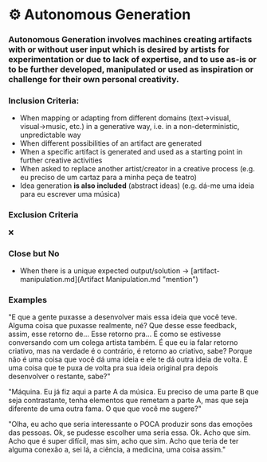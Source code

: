 # ⚙ Autonomous Generation

### Autonomous Generation involves machines creating artifacts with or without user input which is desired by artists for experimentation or due to lack of expertise, and to use as-is or to be further developed, manipulated or used as inspiration or challenge for their own personal creativity.

### Inclusion Criteria:

* When mapping or adapting from different domains (text→visual, visual→music, etc.) in a generative way, i.e. in a non-deterministic, unpredictable way
* When different possibilities of an artifact are generated
* When a specific artifact is generated and used as a starting point in further creative activities
* When asked to replace another artist/creator in a creative process (e.g. eu preciso de um cartaz para a minha peça de teatro)
* Idea generation **is also included** (abstract ideas) (e.g. dá-me uma ideia para eu escrever uma música)

### Exclusion Criteria

❌

### Close but No

* When there is a unique expected output/solution → [artifact-manipulation.md](Artifact Manipulation.md "mention")

### Examples

"E que a gente puxasse a desenvolver mais essa ideia que você teve. Alguma coisa que puxasse realmente, né? Que desse esse feedback, assim, esse retorno de... Esse retorno pra... É como se estivesse conversando com um colega artista também. É que eu ia falar retorno criativo, mas na verdade é o contrário, é retorno ao criativo, sabe? Porque não é uma coisa que você dá uma ideia e ele te dá outra ideia de volta. É uma coisa que te puxa de volta pra sua ideia original pra depois desenvolver o restante, sabe?"

"Máquina. Eu já fiz aqui a parte A da música. Eu preciso de uma parte B que seja contrastante, tenha elementos que remetam a parte A, mas que seja diferente de uma outra fama. O que que você me sugere?"

"Olha, eu acho que seria interessante o POCA produzir sons das emoções das pessoas. Ok, se pudesse escolher uma seria essa. Ok. Acho que sim. Acho que é super difícil, mas sim, acho que sim. Acho que teria de ter alguma conexão a, sei lá, a ciência, a medicina, uma coisa assim."
